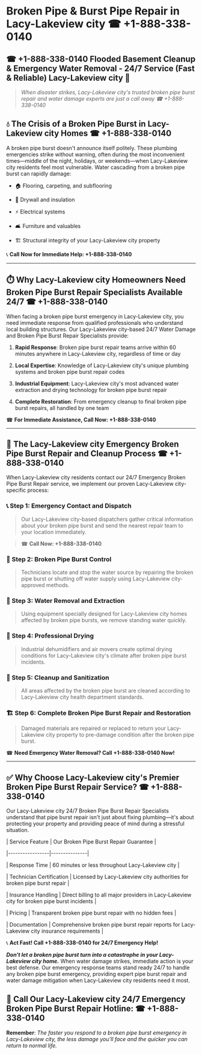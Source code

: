 # Broken Pipe & Burst Pipe Repair in Lacy-Lakeview city ☎ +1-888-338-0140  
## ☎ +1-888-338-0140 Flooded Basement Cleanup & Emergency Water Removal - 24/7 Service (Fast & Reliable) Lacy-Lakeview city 🚨  

> *When disaster strikes, Lacy-Lakeview city's trusted broken pipe burst repair and water damage experts are just a call away ☎ +1-888-338-0140*  

## 💧 The Crisis of a Broken Pipe Burst in Lacy-Lakeview city Homes ☎ +1-888-338-0140  

A broken pipe burst doesn't announce itself politely. These plumbing emergencies strike without warning, often during the most inconvenient times—middle of the night, holidays, or weekends—when Lacy-Lakeview city residents feel most vulnerable. Water cascading from a broken pipe burst can rapidly damage:  

* 🏠 Flooring, carpeting, and subflooring  
* 🧱 Drywall and insulation  
* ⚡ Electrical systems  
* 🛋️ Furniture and valuables  
* 🏗️ Structural integrity of your Lacy-Lakeview city property  

📞 **Call Now for Immediate Help: +1-888-338-0140**  

---  

## ⏱️ Why Lacy-Lakeview city Homeowners Need Broken Pipe Burst Repair Specialists Available 24/7 ☎ +1-888-338-0140  

When facing a broken pipe burst emergency in Lacy-Lakeview city, you need immediate response from qualified professionals who understand local building structures. Our Lacy-Lakeview city-based 24/7 Water Damage and Broken Pipe Burst Repair Specialists provide:  

1. **Rapid Response**: Broken pipe burst repair teams arrive within 60 minutes anywhere in Lacy-Lakeview city, regardless of time or day  
2. **Local Expertise**: Knowledge of Lacy-Lakeview city's unique plumbing systems and broken pipe burst repair codes  
3. **Industrial Equipment**: Lacy-Lakeview city's most advanced water extraction and drying technology for broken pipe burst repair  
4. **Complete Restoration**: From emergency cleanup to final broken pipe burst repairs, all handled by one team  

☎ **For Immediate Assistance, Call Now: +1-888-338-0140**  

---  

## 🔧 The Lacy-Lakeview city Emergency Broken Pipe Burst Repair and Cleanup Process ☎ +1-888-338-0140  

When Lacy-Lakeview city residents contact our 24/7 Emergency Broken Pipe Burst Repair service, we implement our proven Lacy-Lakeview city-specific process:  

### 📞 Step 1: Emergency Contact and Dispatch  
> Our Lacy-Lakeview city-based dispatchers gather critical information about your broken pipe burst and send the nearest repair team to your location immediately.  
> ☎ **Call Now: +1-888-338-0140**  

### 🚿 Step 2: Broken Pipe Burst Control  
> Technicians locate and stop the water source by repairing the broken pipe burst or shutting off water supply using Lacy-Lakeview city-approved methods.  

### 🌊 Step 3: Water Removal and Extraction  
> Using equipment specially designed for Lacy-Lakeview city homes affected by broken pipe bursts, we remove standing water quickly.  

### 💨 Step 4: Professional Drying  
> Industrial dehumidifiers and air movers create optimal drying conditions for Lacy-Lakeview city's climate after broken pipe burst incidents.  

### 🧼 Step 5: Cleanup and Sanitization  
> All areas affected by the broken pipe burst are cleaned according to Lacy-Lakeview city health department standards.  

### 🏗️ Step 6: Complete Broken Pipe Burst Repair and Restoration  
> Damaged materials are repaired or replaced to return your Lacy-Lakeview city property to pre-damage condition after the broken pipe burst.  

☎ **Need Emergency Water Removal? Call +1-888-338-0140 Now!**  

---  

## ✅ Why Choose Lacy-Lakeview city's Premier Broken Pipe Burst Repair Service? ☎ +1-888-338-0140  

Our Lacy-Lakeview city 24/7 Broken Pipe Burst Repair Specialists understand that pipe burst repair isn't just about fixing plumbing—it's about protecting your property and providing peace of mind during a stressful situation.  

| Service Feature | Our Broken Pipe Burst Repair Guarantee |  
|-----------------|---------------|  
| Response Time | 60 minutes or less throughout Lacy-Lakeview city |  
| Technician Certification | Licensed by Lacy-Lakeview city authorities for broken pipe burst repair |  
| Insurance Handling | Direct billing to all major providers in Lacy-Lakeview city for broken pipe burst incidents |  
| Pricing | Transparent broken pipe burst repair with no hidden fees |  
| Documentation | Comprehensive broken pipe burst repair reports for Lacy-Lakeview city insurance requirements |  

📞 **Act Fast! Call +1-888-338-0140 for 24/7 Emergency Help!**  

***Don't let a broken pipe burst turn into a catastrophe in your Lacy-Lakeview city home.*** When water damage strikes, immediate action is your best defense. Our emergency response teams stand ready 24/7 to handle any broken pipe burst emergency, providing expert pipe burst repair and water damage mitigation when Lacy-Lakeview city residents need it most.  

## 📱 Call Our Lacy-Lakeview city 24/7 Emergency Broken Pipe Burst Repair Hotline: ☎ +1-888-338-0140  

**Remember**: *The faster you respond to a broken pipe burst emergency in Lacy-Lakeview city, the less damage you'll face and the quicker you can return to normal life.*